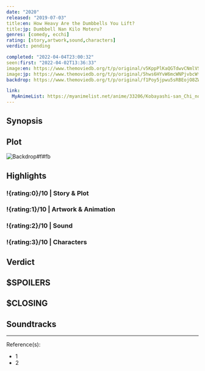 ```yaml
---
date: "2020"
released: "2019-07-03"
title:en: How Heavy Are the Dumbbells You Lift?
title:jp: Dumbbell Nan Kilo Moteru?
genres: [comedy, ecchi]
rating: [story,artwork,sound,characters]
verdict: pending

completed: "2022-04-04T23:00:32"
seen:first: "2022-04-02T13:36:33"
image:en: https://www.themoviedb.org/t/p/original/v5KppPlKaQGTdwvCNmlVSSPvJBw.jpg
image:jp: https://www.themoviedb.org/t/p/original/5hws6HYvW6mcWNPjvbcWtMC7KvK.jpg
backdrop: https://www.themoviedb.org/t/p/original/f1Poy5jpwu5sRBEojO8ZWwvqXUD.jpg

link:
  MyAnimeList: https://myanimelist.net/anime/33206/Kobayashi-san_Chi_no_Maid_Dragon/
---
```



## Synopsis

## Plot

![Backdrop#f#fb](https://www.themoviedb.org/t/p/original/mKSx9ihTXCsJSzwxEAYjA7vIQuH.jpg "Source: TMDB")

## Highlights

### !{rating:0}/10 | Story & Plot

### !{rating:1}/10 | Artwork & Animation

### !{rating:2}/10 | Sound

### !{rating:3}/10 | Characters

## Verdict

## $SPOILERS

## $CLOSING

## Soundtracks

***
Reference(s):

- 1
- 2
